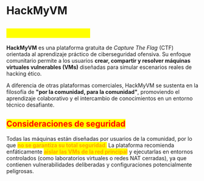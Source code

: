 # HackMyVM

## <mark style="color:yellow;">¿Qué es HackMyVM?</mark>

**HackMyVM** es una plataforma gratuita de _Capture The Flag_ (CTF) orientada al aprendizaje práctico de ciberseguridad ofensiva. Su enfoque comunitario permite a los usuarios **crear, compartir y resolver máquinas virtuales vulnerables (VMs)** diseñadas para simular escenarios reales de hacking ético.

A diferencia de otras plataformas comerciales, HackMyVM se sustenta en la filosofía de **"por la comunidad, para la comunidad"**, promoviendo el aprendizaje colaborativo y el intercambio de conocimientos en un entorno técnico desafiante.

## <mark style="color:red;">Consideraciones de seguridad</mark>

Todas las máquinas están diseñadas por usuarios de la comunidad, por lo que <mark style="color:orange;">**no se garantiza su total seguridad**</mark><mark style="color:orange;">.</mark> La plataforma recomienda enfáticamente <mark style="color:orange;">**aislar las VMs de la red principal**</mark> y ejecutarlas en entornos controlados (como laboratorios virtuales o redes NAT cerradas), ya que contienen vulnerabilidades deliberadas y configuraciones potencialmente peligrosas.
